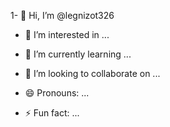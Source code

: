 1- 👋 Hi, I’m @legnizot326
- 👀 I’m interested in ...
- 🌱 I’m currently learning ...
- 💞️ I’m looking to collaborate on ...

- 😄 Pronouns: ...
- ⚡ Fun fact: ...

<!---
legnizot326/legnizot326 is a ✨ special ✨ repository because its `README.md` (this file) appears on your GitHub profile.
You can click the Preview link to take a look at your changes.
--->
